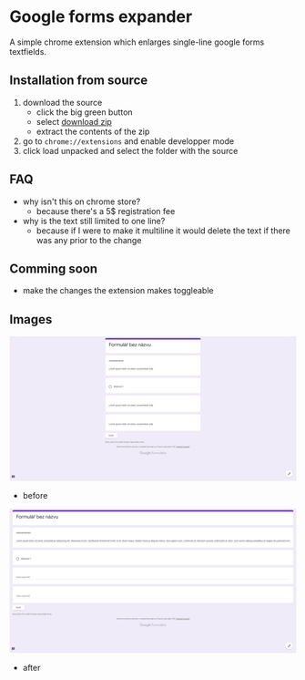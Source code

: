 # Google forms expander
A simple chrome extension which enlarges single-line google forms textfields.

## Installation from source
1. download the source
    - click the big green button
    - select [download zip](https://github.com/jarekt/google-forms-expander/archive/refs/heads/main.zip)
    - extract the contents of the zip 
2. go to `chrome://extensions` and enable developper mode
3. click load unpacked and select the folder with the source

## FAQ
- why isn't this on chrome store?
    - because there's a 5$ registration fee
- why is the text still limited to one line?
    - because if I were to make it multiline it would delete the text if there was any prior to the change

## Comming soon
- make the changes the extension makes toggleable

## Images
![Before](before.png)
- before

![After](after.png)
- after
